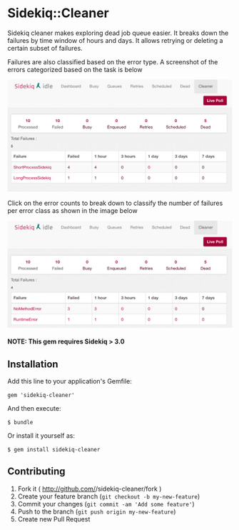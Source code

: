 # Sidekiq::Cleaner

Sidekiq cleaner makes exploring dead job queue easier. It breaks down
the failures by time window of hours and days. It allows retrying
or deleting a certain subset of failures.

Failures are also classified based on the error type. A screenshot of the
errors categorized based on the task is below

![Sidekiq Cleaner](screenshot.png)

Click on the error counts to break down to classify the
number of failures per error class as shown in the image below

![Sidekiq Cleaner](screenshot-error.png)

#### NOTE: This gem requires Sidekiq > 3.0

## Installation

Add this line to your application's Gemfile:

    gem 'sidekiq-cleaner'

And then execute:

    $ bundle

Or install it yourself as:

    $ gem install sidekiq-cleaner

## Contributing

1. Fork it ( http://github.com/<my-github-username>/sidekiq-cleaner/fork )
2. Create your feature branch (`git checkout -b my-new-feature`)
3. Commit your changes (`git commit -am 'Add some feature'`)
4. Push to the branch (`git push origin my-new-feature`)
5. Create new Pull Request
